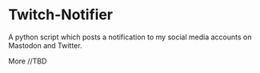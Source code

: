 # Twitch-Notifier

A python script which posts a notification to my social media accounts on Mastodon and Twitter.

More //TBD
